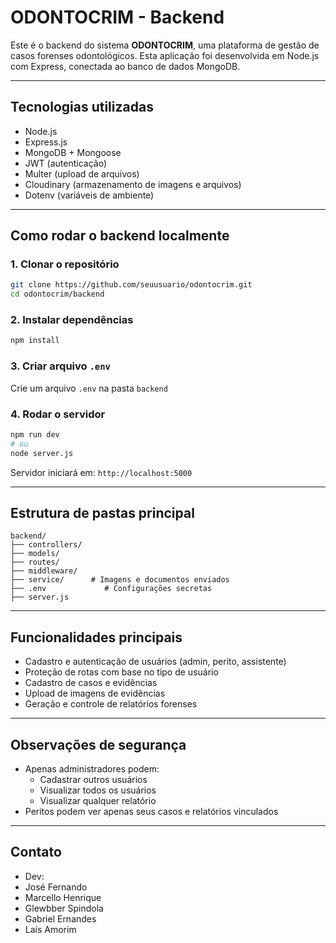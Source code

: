 # ODONTOCRIM - Backend

Este é o backend do sistema **ODONTOCRIM**, uma plataforma de gestão de casos forenses odontológicos. Esta aplicação foi desenvolvida em Node.js com Express, conectada ao banco de dados MongoDB.

---

## Tecnologias utilizadas

- Node.js
- Express.js
- MongoDB + Mongoose
- JWT (autenticação)
- Multer (upload de arquivos)
- Cloudinary (armazenamento de imagens e arquivos)
- Dotenv (variáveis de ambiente)

---

## Como rodar o backend localmente

### 1. Clonar o repositório
```bash
git clone https://github.com/seuusuario/odontocrim.git
cd odontocrim/backend
```

### 2. Instalar dependências
```bash
npm install
```

### 3. Criar arquivo `.env`
Crie um arquivo `.env` na pasta `backend` 

### 4. Rodar o servidor
```bash
npm run dev
# ou
node server.js
```

Servidor iniciará em: `http://localhost:5000`

---

## Estrutura de pastas principal

```
backend/
├── controllers/
├── models/
├── routes/
├── middleware/
├── service/      # Imagens e documentos enviados
├── .env             # Configurações secretas
├── server.js
```

---

## Funcionalidades principais

- Cadastro e autenticação de usuários (admin, perito, assistente)
- Proteção de rotas com base no tipo de usuário
- Cadastro de casos e evidências
- Upload de imagens de evidências
- Geração e controle de relatórios forenses

---

## Observações de segurança
- Apenas administradores podem:
  - Cadastrar outros usuários
  - Visualizar todos os usuários
  - Visualizar qualquer relatório
- Peritos podem ver apenas seus casos e relatórios vinculados

---

## Contato

- Dev:
- José Fernando
- Marcello Henrique
- Glewbber Spindola
- Gabriel Ernandes
- Laís Amorim

